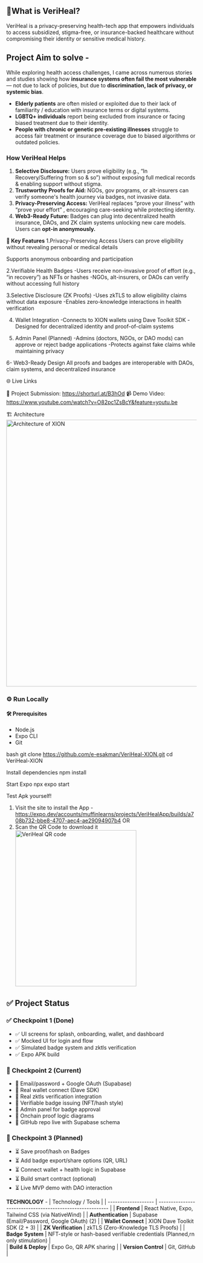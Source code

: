 ## 🧠What is VeriHeal?
VeriHeal is a privacy-preserving health-tech app that empowers individuals to access subsidized, 
stigma-free, or insurance-backed healthcare without compromising their identity or sensitive medical history.

## Project Aim to solve -

While exploring health access challenges, I came across numerous stories and studies 
showing how **insurance systems often fail the most vulnerable** — not due to lack of policies, but due to **discrimination, lack of privacy, or systemic bias**.

- **Elderly patients** are often misled or exploited due to their lack of familiarity / education with insurance terms or digital systems.   
- **LGBTQ+ individuals** report being excluded from insurance or facing biased treatment due to their identity.
- **People with chronic or genetic pre-existing illnesses** struggle to access fair treatment or insurance coverage due to biased algorithms or outdated policies.

### How VeriHeal Helps

1. **Selective Disclosure:**
    Users prove eligibility (e.g., “In Recovery/Suffering from so & so”) without exposing full medical records & enabling support without stigma.
2. **Trustworthy Proofs for Aid:** 
    NGOs, gov programs, or alt-insurers can verify someone's health journey via badges, not invasive data.
3. **Privacy-Preserving Access:**
    VeriHeal replaces “prove your illness” with “prove your effort” , encouraging care-seeking while protecting identity.
4. **Web3-Ready Future:**
    Badges can plug into decentralized health insurance, DAOs, and ZK claim systems unlocking new care models.
    Users can **opt-in anonymously.**


**🌟 Key Features**
1.Privacy-Preserving Access
Users can prove eligibility without revealing personal or medical details

Supports anonymous onboarding and participation

2.Verifiable Health Badges
-Users receive non-invasive proof of effort (e.g., “in recovery”) as NFTs or hashes
-NGOs, alt-insurers, or DAOs can verify without accessing full history

3.Selective Disclosure (ZK Proofs)
-Uses zkTLS to allow eligibility claims without data exposure
-Enables zero-knowledge interactions in health verification

4. Wallet Integration
-Connects to XION wallets using Dave Toolkit SDK
-Designed for decentralized identity and proof-of-claim systems

5. Admin Panel (Planned)
-Admins (doctors, NGOs, or DAO mods) can approve or reject badge applications
-Protects against fake claims while maintaining privacy

6- Web3-Ready Design
All proofs and badges are interoperable with DAOs, claim systems, and decentralized insurance

🌐 Live Links

🔗 Project Submission: https://shorturl.at/B3hOd
📹 Demo Video: https://www.youtube.com/watch?v=O82pc1ZsBcY&feature=youtu.be

🏗️ Architecture
<img width="1424" height="704" alt="Architecture of XION" src="https://github.com/user-attachments/assets/39ebd62e-2103-4b31-97ee-95ec3e90919d" />

### ⚙️ Run Locally

#### 🛠️ Prerequisites
- Node.js
- Expo CLI
- Git

bash
git clone https://github.com/e-esakman/VeriHeal-XION.git
cd VeriHeal-XION

Install dependencies
npm install

Start Expo 
npx expo start

Test Apk yourself!
1. Visit the site to install the App - https://expo.dev/accounts/muffinlearns/projects/VeriHealApp/builds/a708b732-bbe8-4707-aec4-ae29094907b4
OR
2. Scan the QR Code to download it
   <img width="320" height="412" alt="VeriHeal QR code" src="https://github.com/user-attachments/assets/153757b8-b155-4068-9180-7514c62ef9f3" />

## ✅ Project Status

### ✅ Checkpoint 1 (Done)
- ✅ UI screens for splash, onboarding, wallet, and dashboard
- ✅ Mocked UI for login and flow
- ✅ Simulated badge system and zktls verification
- ✅ Expo APK build

### 🚧 Checkpoint 2 (Current)
- 🔄 Email/password + Google OAuth (Supabase)
- 🔄 Real wallet connect (Dave SDK)
- 🔄 Real zktls verification integration
- 🔄 Verifiable badge issuing (NFT/hash style)
- 🔄 Admin panel for badge approval
- 🔄 Onchain proof logic diagrams
- 🔄 GitHub repo live with Supabase schema

### 🧩 Checkpoint 3 (Planned)
- ⏳ Save proof/hash on Badges
- ⏳ Add badge export/share options (QR, URL)
- ⏳ Connect wallet + health logic in Supabase
- ⏳ Build smart contract (optional)
- ⏳ Live MVP demo with DAO interaction


**TECHNOLOGY**  -
| Technology / Tools  |
| ------------------- | --------------------------------------------------------- |
| **Frontend**        | React Native, Expo, Tailwind CSS (via NativeWind)         |
| **Authentication**  | Supabase (Email/Password, Google OAuth)  (2)              |
| **Wallet Connect**  | XION Dave Toolkit SDK (2 + 3)                             |
| **ZK Verification** | zkTLS (Zero-Knowledge TLS Proofs)                         |
| **Badge System**    | NFT-style or hash-based verifiable credentials 
                        (Planned,rn only stimulation)   |                    
| **Build & Deploy**  | Expo Go, QR APK sharing                                   |
| **Version Control** | Git, GitHub                                               |

